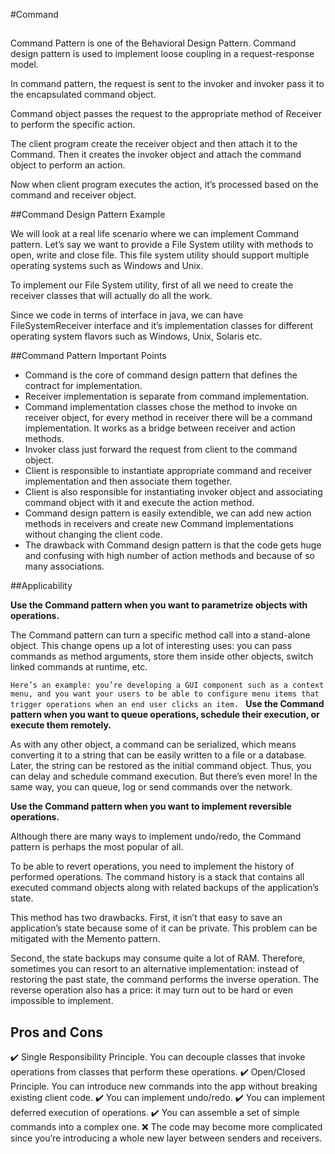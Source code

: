 #Command

##
Command Pattern is one of the Behavioral Design Pattern. Command design pattern is used to implement loose coupling in a request-response model.


In command pattern, the request is sent to the invoker and invoker pass it to the encapsulated command object.

Command object passes the request to the appropriate method of Receiver to perform the specific action.

The client program create the receiver object and then attach it to the Command. Then it creates the invoker object and attach the command object to perform an action.

Now when client program executes the action, it’s processed based on the command and receiver object.

##Command Design Pattern Example

We will look at a real life scenario where we can implement Command pattern. Let’s say we want to provide a File System utility with methods to open, write and close file. This file system utility should support multiple operating systems such as Windows and Unix.

To implement our File System utility, first of all we need to create the receiver classes that will actually do all the work.

Since we code in terms of interface in java, we can have FileSystemReceiver interface and it’s implementation classes for different operating system flavors such as Windows, Unix, Solaris etc.

##Command Pattern Important Points
- Command is the core of command design pattern that defines the contract for implementation.
- Receiver implementation is separate from command implementation.
- Command implementation classes chose the method to invoke on receiver object, for every method in receiver there will be a command implementation. It works as a bridge between receiver and action methods.
- Invoker class just forward the request from client to the command object.
- Client is responsible to instantiate appropriate command and receiver implementation and then associate them together.
- Client is also responsible for instantiating invoker object and associating command object with it and execute the action method.
- Command design pattern is easily extendible, we can add new action methods in receivers and create new Command implementations without changing the client code.
- The drawback with Command design pattern is that the code gets huge and confusing with high number of action methods and because of so many associations.

##Applicability

**Use the Command pattern when you want to parametrize objects with operations.**

The Command pattern can turn a specific method call into a stand-alone object. This change opens up a lot of interesting uses: you can pass commands as method arguments, store them inside other objects, switch linked commands at runtime, etc.

`Here’s an example: you’re developing a GUI component such as a context menu, and you want your users to be able to configure menu items that trigger operations when an end user clicks an item.
`
**Use the Command pattern when you want to queue operations, schedule their execution, or execute them remotely.**

As with any other object, a command can be serialized, which means converting it to a string that can be easily written to a file or a database. Later, the string can be restored as the initial command object. Thus, you can delay and schedule command execution. But there’s even more! In the same way, you can queue, log or send commands over the network.

**Use the Command pattern when you want to implement reversible operations.**

Although there are many ways to implement undo/redo, the Command pattern is perhaps the most popular of all.

To be able to revert operations, you need to implement the history of performed operations. The command history is a stack that contains all executed command objects along with related backups of the application’s state.

This method has two drawbacks. First, it isn’t that easy to save an application’s state because some of it can be private. This problem can be mitigated with the Memento pattern.

Second, the state backups may consume quite a lot of RAM. Therefore, sometimes you can resort to an alternative implementation: instead of restoring the past state, the command performs the inverse operation. The reverse operation also has a price: it may turn out to be hard or even impossible to implement.

## Pros and Cons

:heavy_check_mark: Single Responsibility Principle. You can decouple classes that invoke operations from classes that perform these operations.
:heavy_check_mark: Open/Closed Principle. You can introduce new commands into the app without breaking existing client code.
:heavy_check_mark: You can implement undo/redo.
:heavy_check_mark: You can implement deferred execution of operations.
:heavy_check_mark: You can assemble a set of simple commands into a complex one.
:x: The code may become more complicated since you’re introducing a whole new layer between senders and receivers.







